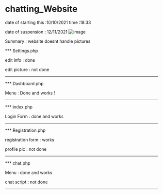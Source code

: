 # chatting_Website
date of starting this :10/10/2021
time :18:33


date of suspension : 12/11/2021
![image](https://user-images.githubusercontent.com/76585797/143075779-8b797e06-142f-4e7b-87e3-a59be4f5b2d5.png)


Summary : website doesnt handle pictures

*** Settings.php

edit info : done 

edit picture : not done 


***


*** Dashboard.php

Menu : Done and works !



***

*** index.php

Login Form : done and works



***


*** Registration.php

registration form : works

profile pic : not done

***


*** chat.php

Menu : done and works

chat script : not done 

***
